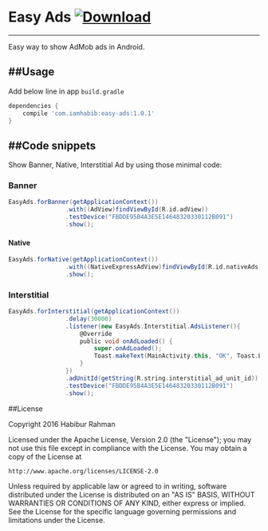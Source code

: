 # Easy Ads [ ![Download](https://api.bintray.com/packages/osongae2/maven/easy-ads/images/download.svg) ](https://bintray.com/osongae2/maven/easy-ads/_latestVersion)
-------------------

Easy way to show AdMob ads in Android.

##Usage
-----------

Add below line in app ```build.gradle```
 
```gradle
dependencies {
	compile 'com.iamhabib:easy-ads:1.0.1'
}
```

##Code snippets
---------------

Show Banner, Native, Interstitial Ad by using those minimal code:

### Banner ###
```groovy
EasyAds.forBanner(getApplicationContext())
                .with((AdView)findViewById(R.id.adView))
                .testDevice("FBDDE95B4A3E5E14648320330112B091")
                .show();
```

#### Native ###
```groovy
EasyAds.forNative(getApplicationContext())
                .with((NativeExpressAdView)findViewById(R.id.nativeAds))
                .show();
```

### Interstitial ###
```groovy
EasyAds.forInterstitial(getApplicationContext())
                .delay(30000)
                .listener(new EasyAds.Interstitial.AdsListener(){
                    @Override
                    public void onAdLoaded() {
                        super.onAdLoaded();
                        Toast.makeText(MainActivity.this, "OK", Toast.LENGTH_SHORT).show();
                    }
                })
                .adUnitId(getString(R.string.interstitial_ad_unit_id))
                .testDevice("FBDDE95B4A3E5E14648320330112B091")
                .show();
```

##License

Copyright 2016 Habibur Rahman

Licensed under the Apache License, Version 2.0 (the "License");
you may not use this file except in compliance with the License.
You may obtain a copy of the License at

    http://www.apache.org/licenses/LICENSE-2.0

Unless required by applicable law or agreed to in writing, software
distributed under the License is distributed on an "AS IS" BASIS,
WITHOUT WARRANTIES OR CONDITIONS OF ANY KIND, either express or implied.
See the License for the specific language governing permissions and
limitations under the License.